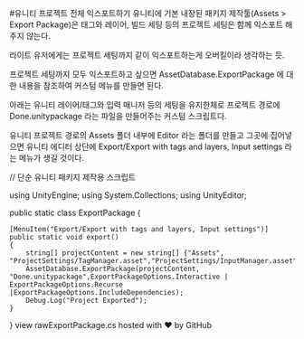 #유니티 프로젝트 전체 익스포트하기
유니티에 기본 내장된 패키지 제작툴(Assets > Export Package)은 태그와 레이어, 빌드 세팅 등의 프로젝트 세팅은 함께 익스포트 해주지 않는다.

라이트 유저에게는 프로젝트 세팅까지 같이 익스포트하는게 오버킬이라 생각하는 듯.

프로젝트 세팅까지 모두 익스포트하고 싶으면 AssetDatabase.ExportPackage 에 대한 내용을 참조하여 커스텀 메뉴를 만들면 된다.

아래는 유니티 레이어/태그와 입력 매니저 등의 세팅을 유지한체로 프로젝트 경로에 Done.unitypackage 라는 파일을 만들어주는 커스텀 스크립트다.

유니티 프로젝트 경로의 Assets 폴더 내부에 Editor 라는 폴더를 만들고 그곳에 집어넣으면 유니티 에디터 상단에 Export/Export with tags and layers, Input settings 라는 메뉴가 생길 것이다.

// 단순 유니티 패키지 제작용 스크립트


using UnityEngine;
using System.Collections;
using UnityEditor;
 
public static class ExportPackage {
 

    [MenuItem("Export/Export with tags and layers, Input settings")]
    public static void export()
    {
        string[] projectContent = new string[] {"Assets", "ProjectSettings/TagManager.asset","ProjectSettings/InputManager.asset","ProjectSettings/ProjectSettings.asset"};
        AssetDatabase.ExportPackage(projectContent, "Done.unitypackage",ExportPackageOptions.Interactive | ExportPackageOptions.Recurse |ExportPackageOptions.IncludeDependencies);
        Debug.Log("Project Exported");
    }
 
}
view rawExportPackage.cs hosted with ❤ by GitHub
